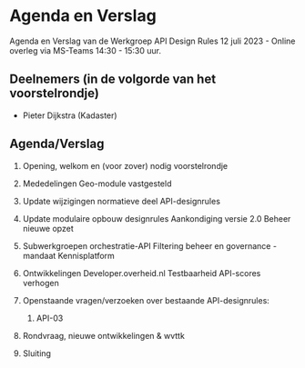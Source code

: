 # Agenda en Verslag 

Agenda en Verslag van de Werkgroep API Design Rules 12 juli 2023 - Online overleg via MS-Teams 14:30 - 15:30 uur. 

## Deelnemers (in de volgorde van het voorstelrondje) 
- Pieter Dijkstra (Kadaster)


## Agenda/Verslag

1. Opening, welkom en (voor zover) nodig voorstelrondje
   
2. Mededelingen
Geo-module vastgesteld 

3. Update wijzigingen normatieve deel API-designrules

4. Update modulaire opbouw designrules
Aankondiging versie 2.0
Beheer nieuwe opzet

5. Subwerkgroepen
orchestratie-API
Filtering 
beheer en governance - mandaat Kennisplatform

6. Ontwikkelingen Developer.overheid.nl
Testbaarheid
API-scores verhogen

7. Openstaande vragen/verzoeken over bestaande API-designrules:
   1. API-03  
   
8. Rondvraag, nieuwe ontwikkelingen & wvttk
 
9. Sluiting

